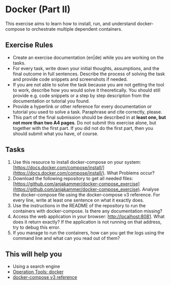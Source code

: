 # Docker (Part II)

This exercise aims to learn how to install, run, and understand docker-compose to orchestrate multiple dependent containers.

## Exercise Rules

- Create an exercise documentation (en|de) while you are working on the tasks.
- For every task, write down your initial thoughts, assumptions, and the final outcome in full sentences. Describe the process of solving the task and provide code snippets and screenshots if needed.
- If you are not able to solve the task because you are not getting the tool to work, describe how you would solve it theoretically. You should still provide e.g. code snippets or a step by step description from the documentation or tutorial you found.
- Provide a hyperlink or other reference for every documentation or tutorial you used to solve a task. Paraphrase and cite correctly, please.
- This part of the final submission should be described in at __least one, but not more than two A4 pages__. Do not submit this exercise alone, but together with the first part. If you did not do the first part, then you should submit what you have, of course.

## Tasks

1. Use this resource to install docker-compose on your system: [https://docs.docker.com/compose/install/](https://docs.docker.com/compose/install/). What Problems occur?
2. Download the following repository to get all needed files: [https://github.com/anjakammer/docker-compose_exercise](https://github.com/anjakammer/docker-compose_exercise). Analyse the docker-compose file using the docker-compose v3 reference. For every line, write at least one sentence on what it exactly does.
3. Use the instructions in the README of the repository to run the containers with docker-compose. Is there any documentation missing?
4. Access the web application in your browser: [http://localhost:8081](http://localhost:8081). What does it return exactly? If the application is not running on that address, try to debug this error.
5. If you manage to run the containers, how can you get the logs using the command line and what can you read out of them?

## This will help you

- Using a search engine
- [Operation Tools: docker](./../deep-dive/operation.md#docker)
- [docker-compose v3 reference](https://docs.docker.com/compose/compose-file/)
